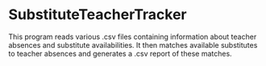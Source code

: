 # SubstituteTeacherTracker

This program reads various .csv files containing information about teacher absences and substitute availabilities.
It then matches available substitutes to teacher absences and generates a .csv report of these matches.
